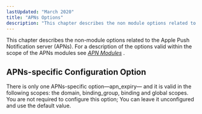 ```yaml
---
lastUpdated: "March 2020"
title: "APNs Options"
description: "This chapter describes the non module options related to the Apple Push Notification server AP Ns For a description of the options valid within the scope of the AP Ns modules see Chapter 2 APN Modules There is only one AP Ns specific option apn expiry and it is valid..."
---
```



This chapter describes the non-module options related to the Apple Push Notification server (APNs). For a description of the options valid within the scope of the APNs modules see [*APN Modules*](/momentum/3/3-push/apns-modules) .

## <a name="apns.apns-specific.options"></a> APNs-specific Configuration Option

There is only one APNs-specific option—apn_expiry— and it is valid in the following scopes: the domain, binding_group, binding and global scopes. You are not required to configure this option; You can leave it unconfigured and use the default value.